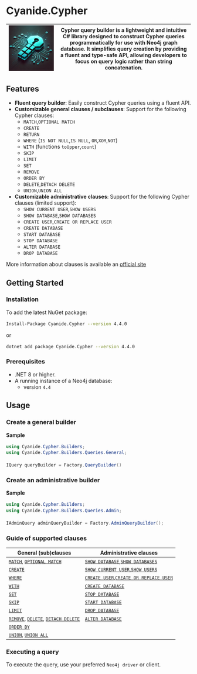 # Cyanide.Cypher
| ![Cypher](docs/img/cyanide.cypher.png) | Cypher query builder is a lightweight and intuitive C# library designed to construct Cypher queries programmatically for use with Neo4j graph database. It simplifies query creation by providing a fluent and type-safe API, allowing developers to focus on query logic rather than string concatenation. |
|----------------------------------------|--------------------------------------------------------------------------------------------------------------------------------------------------------------------------------------------------------------------------------------------------------------------------------------------------------------------------------------------------------------------------------------------------------------------------------------------|

## Features

- **Fluent query builder**: Easily construct Cypher queries using a fluent API.
- **Customizable general clauses / subclauses**: Support for the following Cypher clauses:
  - `MATCH`,`OPTIONAL MATCH`
  - `CREATE`
  - `RETURN`
  - `WHERE` (`IS NOT NULL`,`IS NULL`, `OR`,`XOR`,`NOT`)
  - `WITH` (functions `toUpper`,`count`)
  - `SKIP`
  - `LIMIT`
  - `SET`
  - `REMOVE`
  - `ORDER BY`
  - `DELETE`,`DETACH DELETE`
  - `UNION`,`UNION ALL`
- **Customizable administrative clauses**: Support for the following Cypher clauses (limited support):
  - `SHOW CURRENT USER`,`SHOW USERS`
  - `SHOW DATABASE`,`SHOW DATABASES`
  - `CREATE USER`,`CREATE OR REPLACE USER`
  - `CREATE DATABASE`
  - `START DATABASE`
  - `STOP DATABASE`
  - `ALTER DATABASE`
  - `DROP DATABASE`

More information about clauses is available an [official site](https://neo4j.com/docs/cypher-manual/4.4/clauses/)

## Getting Started

### Installation

To add the latest NuGet package:
```bash
Install-Package Cyanide.Cypher --version 4.4.0
```
or 
```bash
dotnet add package Cyanide.Cypher --version 4.4.0
```

### Prerequisites

- .NET 8 or higher.
- A running instance of a Neo4j database:
  - version `4.4`

## Usage

### Create a general builder

**Sample**
```csharp
using Cyanide.Cypher.Builders;
using Cyanide.Cypher.Builders.Queries.General;

IQuery queryBuilder = Factory.QueryBuilder()
```

### Create an administrative builder

**Sample**
```csharp
using Cyanide.Cypher.Builders;
using Cyanide.Cypher.Builders.Queries.Admin;

IAdminQuery adminQueryBuilder = Factory.AdminQueryBuilder();
```

### Guide of supported clauses 

| General (sub)clauses                                                                                                                             | Administrative clauses                                                                                                             |
|--------------------------------------------------------------------------------------------------------------------------------------------------|------------------------------------------------------------------------------------------------------------------------------------|
| [`MATCH`](docs/clauses/general/match.md), [`OPTIONAL MATCH`](docs/clauses/general/optional_match.md)                                             | [`SHOW DATABASE`](docs/clauses/administrative/show_db.md),[`SHOW DATABASES`](docs/clauses/administrative/show_db.md)               |
| [`CREATE`](docs/clauses/general/create.md)                                                                                                       | [`SHOW CURRENT USER`](docs/clauses/administrative/show_user.md),[`SHOW USERS`](docs/clauses/administrative/show_user.md)           |
| [`WHERE`](docs/clauses/general/where.md)                                                                                                         | [`CREATE USER`](docs/clauses/administrative/create_user.md),[`CREATE OR REPLACE USER`](docs/clauses/administrative/create_user.md) |
| [`WITH`](docs/clauses/general/with.md)                                                                                                           | [`CREATE DATABASE`](docs/clauses/administrative/create_db.md)                                                                      |
| [`SET`](docs/clauses/general/set.md)                                                                                                             | [`STOP DATABASE`](docs/clauses/administrative/stop_db.md)                                                                          |
| [`SKIP`](docs/clauses/general/skip.md)                                                                                                           | [`START DATABASE`](docs/clauses/administrative/start_db.md)                                                                        |
| [`LIMIT`](docs/clauses/general/limit.md)                                                                                                         | [`DROP DATABASE`](docs/clauses/administrative/drop_db.md)                                                                          |
| [`REMOVE`](docs/clauses/general/remove.md), [`DELETE`](docs/clauses/general/delete.md), [`DETACH DELETE`](docs/clauses/general/detach_delete.md) | [`ALTER DATABASE`](docs/clauses/administrative/alter_db.md)                                                                        |
| [`ORDER BY`](docs/clauses/general/order_by.md)                                                                                                   |                                                                                                                                    |
| [`UNION`](docs/clauses/general/union.md), [`UNION ALL`](docs/clauses/general/union.md)                                                           |                                                                                                                                    |

### Executing a query
To execute the query, use your preferred `Neo4j driver` or client.